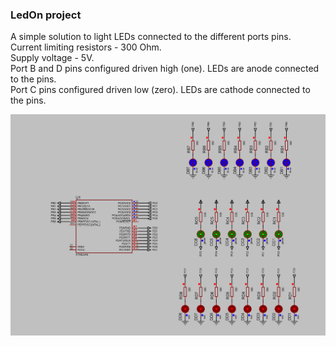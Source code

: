 ### LedOn project

A simple solution to light LEDs connected to the different ports pins.  
Current limiting resistors - 300 Ohm.  
Supply voltage - 5V.  
Port B and D pins configured driven high (one). LEDs are anode connected to the pins.  
Port C pins configured driven low (zero). LEDs are cathode connected to the pins.  

<img src="Proteus/scheme.BMP">
